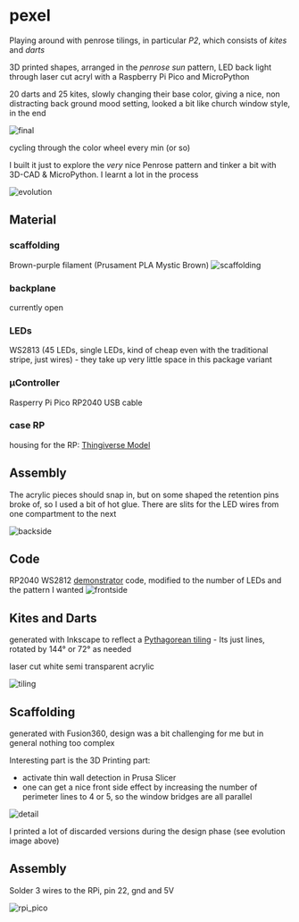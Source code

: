 # pexel
Playing around with penrose tilings, in particular _P2_, which consists of _kites_ and _darts_

3D printed shapes, arranged in the _penrose sun_ pattern, LED back light through laser cut acryl with a Raspberry Pi Pico and MicroPython

20 darts and 25 kites, slowly changing their base color, giving a nice, non distracting back ground mood setting, looked a bit like church window style, in the end 

![final](images/final.jpg)

cycling through the color wheel every min (or so)

I built it just to explore the _very_ nice Penrose pattern and tinker a bit with 3D-CAD & MicroPython. I learnt a lot in the process

![evolution](images/evolution.jpg)

## Material

### scaffolding

Brown-purple filament (Prusament PLA Mystic Brown)
![scaffolding](images\scaffolding.PNG)

### backplane

currently open

### LEDs

WS2813 (45 LEDs, single LEDs, kind of cheap even with the traditional stripe, just wires) - they take up very little space in this package variant

### µController

Rasperry Pi Pico RP2040
USB cable

### case RP

housing for the RP: [Thingiverse Model](https://www.thingiverse.com/thing:4750920)

## Assembly

The acrylic pieces should snap in, but on some shaped the retention pins broke of, so I used a bit of hot glue. There are slits for the LED wires from one compartment to the next

![backside](images\backside.jpg)

## Code

RP2040 WS2812 [demonstrator](https://core-electronics.com.au/tutorials/how-to-use-ws2812b-rgb-leds-with-raspberry-pi-pico.html) code, modified to the number of LEDs and the pattern I wanted
![frontside](images/frontside.jpg)

## Kites and Darts

generated with Inkscape to reflect a [Pythagorean tiling](https://en.wikipedia.org/wiki/Pythagorean_tiling) - Its just lines, rotated by 144° or 72° as needed

laser cut white semi transparent acrylic 

![tiling](images\tiling.jpg)



## Scaffolding

generated with Fusion360, design was a bit challenging for me but in general nothing too complex

Interesting part is the 3D Printing part:

* activate thin wall detection in Prusa Slicer
* one can get a nice front side effect by increasing the number of perimeter lines to 4 or 5, so the window bridges are all parallel 

![detail](images\detail.jpg)

I printed a lot of discarded versions during the design phase (see evolution image above)

## Assembly

Solder 3 wires to the RPi, pin 22, gnd and 5V

![rpi_pico](images\rpi_pico.jpg)
